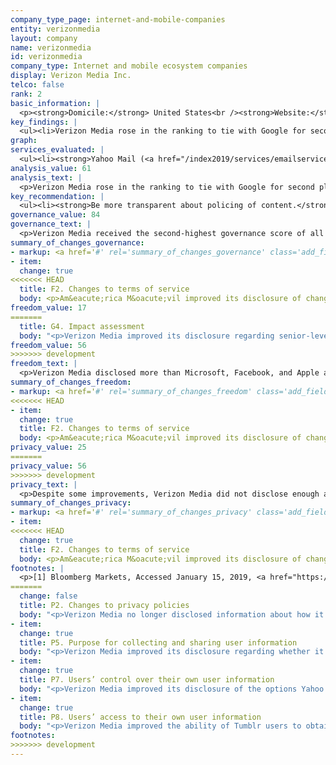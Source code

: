 ```yaml
---
company_type_page: internet-and-mobile-companies
entity: verizonmedia
layout: company
name: verizonmedia
id: verizonmedia
company_type: Internet and mobile ecosystem companies
display: Verizon Media Inc.
telco: false
rank: 2
basic_information: | 
  <p><strong>Domicile:</strong> United States<br /><strong>Website:</strong> <a href="http://www.verizonmedia.com">www.verizonmedia.com</a>&nbsp;</p>
key_findings: | 
  <ul><li>Verizon Media rose in the ranking to tie with Google for second place, and made a number of improvements to its disclosure.</li><li>Verizon Media disclosed less data than all other U.S. internet and mobile ecosystem companies about the government and private requests it received for user information.</li><li>Verizon Media was unclear about how it keeps user information secure, including how it handles data breaches.</li></ul>
graph: 
services_evaluated: | 
  <ul><li><strong>Yahoo Mail (<a href="/index2019/services/emailservice/">Email</a>)</strong></li><li><strong>Tumblr (<a href="/index2019/services/socialnetworkblog/">Social networking &amp; blog</a>)</strong></li></ul>
analysis_value: 61
analysis_text: | 
  <p>Verizon Media rose in the ranking to tie with Google for second place among the 12 internet and mobile ecosystem companies evaluated, falling slightly behind Microsoft. As a member of the Global Network Initiative (GNI), Verizon Media was among the top performers in the Governance category, disclosing strong human rights commitments and providing evidence of implementing those commitments. The company&rsquo;s overall score increased by three percentage points, mainly due to improved disclosures about its freedom of expression and privacy policies. Despite this progress, Verizon Media could still improve disclosure in key areas affecting users&rsquo; human rights. It should be more transparent about how content is policed on its platforms and about its security practices. Verizon Media disclosed less data than all other U.S. internet and mobile ecosystem companies about government and private requests it received for user information.<br /><br /></p><hr /><p><strong><br />Verizon Media Inc.</strong> (previously Oath, Inc.) is a subsidiary of Verizon Communications that provides a range of communication, sharing, and information and content services. Following the acquisition of Yahoo by Verizon Communications in June 2017, Verizon combined Yahoo and AOL branded services into a subsidiary called Oath. In January of 2019 Oath was renamed Verizon Media.</p><p><strong>Market cap:</strong> USD 238.7 billion <br /><strong>NasdaqGS:</strong> VZ</p>
key_recommendation: | 
  <ul><li><strong>Be more transparent about policing of content.</strong> Verizon Media should publish data on actions taken to restrict accounts and content that violate its rules.</li><li><strong>Communicate more clearly about security.</strong> Verizon Media should disclose how it responds to data breaches and be more forthcoming about how it keeps user information secure.</li><li><strong>Clarify grievance and remedy mechanisms.</strong> Verizon Media should clarify its grievance and remedy procedures for freedom of expression and privacy related concerns.</li></ul>
governance_value: 84
governance_text: | 
  <p>Verizon Media received the second-highest governance score of all internet and mobile ecosystem companies, behind Microsoft. The company disclosed a clear commitment to respect freedom of expression and privacy in the context of international human rights frameworks (G1), evidence of senior leadership oversight of human rights issues (G2), and employee training and a whistleblower program addressing freedom of expression and privacy (G3). As a GNI member, it engages with stakeholders, including civil society, on freedom of expression and privacy issues (G5). It improved disclosure of its human rights impact assessments by clarifying that the board and senior executives oversee the results of such assessments (G4). However, like most companies, it failed to disclose whether it assesses risks to freedom of expression and privacy associated with the use of automated decision-making and targeted advertising.</p>
summary_of_changes_governance:
- markup: <a href='#' rel='summary_of_changes_governance' class='add_fieldset dashicons-before dashicons-plus'><span>Add fieldset</span></a>
- item:
  change: true
<<<<<<< HEAD
  title: F2. Changes to terms of service
  body: <p>Am&eacute;rica M&oacute;vil improved its disclosure of changes to its terms of service by providing an archived version of the terms that apply to prepaid and postpaid mobile users.</p>
freedom_value: 17
=======
  title: G4. Impact assessment
  body: "<p>Verizon Media improved its disclosure regarding senior-level oversight of its due diligence processes.</p>"
freedom_value: 56
>>>>>>> development
freedom_text: | 
  <p>Verizon Media disclosed more than Microsoft, Facebook, and Apple about its policies affecting users&rsquo; freedom of expression, but still lacked transparency in key areas. It was less transparent about its process for enforcing its terms of service (F3) than all of its U.S. peers, other than Apple. Like most companies, it did not disclose any data about the volume or nature of actions it took to enforce its rules, such as removing content or restricting users&rsquo; accounts (F4). Its policies regarding whether or not users are notified of account and content restrictions lacked clarity (F8). Verizon Media published terms of service that were easy to find and understand (F1). Its commitment to directly notify users of changes to these terms was clear for Tumblr but not for Yahoo Mail (F2).</p><p>On a positive note, Verizon Media disclosed more than all of its peers about how it handles government and private requests to censor content or restrict accounts (F5-F7). While it provided less thorough disclosure of how it responds to requests filed through private processes than it did for government requests (F5), it provided more data about private requests (F7) than any other internet and mobile ecosystem company. It disclosed more data about government requests it received than any company aside from Google (F6).</p>
summary_of_changes_freedom:
- markup: <a href='#' rel='summary_of_changes_freedom' class='add_fieldset dashicons-before dashicons-plus'><span>Add fieldset</span></a>
<<<<<<< HEAD
- item:
  change: true
  title: F2. Changes to terms of service
  body: <p>Am&eacute;rica M&oacute;vil improved its disclosure of changes to its terms of service by providing an archived version of the terms that apply to prepaid and postpaid mobile users.</p>
privacy_value: 25
=======
privacy_value: 56
>>>>>>> development
privacy_text: | 
  <p>Despite some improvements, Verizon Media did not disclose enough about its policies affecting users&rsquo; privacy, disclosing less than Microsoft, Apple, and Google. It disclosed more about what user information it collects and shares (P3, P4), and for what purposes (P5) than it did about how long it retains user information (P6). Since the previous RDR Index, the company clarified its purposes for combining user information (P5) and provided Yahoo Mail users with some options to control the collection of their data (P7). However, it provided less information than its U.S. peers about its tracking of users across the internet (P9), failing to disclose whether it respects user signals to opt out of tracking.</p><p>In contrast to improvements around how it handles user information, Verizon Media fell behind its U.S. peers for transparency around how it responds to third-party requests for user information (P10-P12). It clearly explained how it responds to government requests, (P10), but disclosed less data than its peers about the government and private requests it received for user information (P11). Like other U.S. companies, Verizon Media did not divulge the exact number of requests received for user data under Foreign Intelligence Surveillance Act (FISA) requests or National Security Letters (NSLs), or the actions it took in response to these requests, since it is prohibited by law from doing so</p><p>It was also less transparent than Apple, Microsoft, Kakao, Yandex, and Google about its security policies (P13-P18). While it disclosed that it has a security team that conducts audits, it provided no information about monitoring and limiting employee access to user information (P13). It was among seven internet and mobile ecosystem companies to disclose nothing about its policies for handling data breaches (P15).</p>
summary_of_changes_privacy:
- markup: <a href='#' rel='summary_of_changes_privacy' class='add_fieldset dashicons-before dashicons-plus'><span>Add fieldset</span></a>
- item:
<<<<<<< HEAD
  change: true
  title: F2. Changes to terms of service
  body: <p>Am&eacute;rica M&oacute;vil improved its disclosure of changes to its terms of service by providing an archived version of the terms that apply to prepaid and postpaid mobile users.</p>
footnotes: | 
  <p>[1] Bloomberg Markets, Accessed January 15, 2019, <a href="https://www.bloomberg.com/quote/AAPL:US.">https://www.bloomberg.com/quote/AAPL:US. </a><br />[2] The research period for the 2019 Index ran from January 13, 2018 to February 8, 2019. Policies that came into effect after February 8, 2019 were not evaluated in this Index. <br />[3] For Apple&rsquo;s performance in the 2018 Index, see: <a href="https://rankingdigitalrights.org/index2018/companies/apple.">https://rankingdigitalrights.org/index2018/companies/apple. </a><br />[4] "USA FREEDOM Act of 2015," Pub. L. No. 114&ndash;23 (2015), https://www.congress.gov/bill/114th-congress/house-bill/2048.</p>
=======
  change: false
  title: P2. Changes to privacy policies
  body: "<p>Verizon Media no longer disclosed information about how it will directly notify Yahoo Mail users of changes to its privacy policies.</p>"
- item:
  change: true
  title: P5. Purpose for collecting and sharing user information
  body: "<p>Verizon Media improved its disclosure regarding whether it combines user information across company services and why. </p>"
- item:
  change: true
  title: P7. Users’ control over their own user information
  body: "<p>Verizon Media improved its disclosure of the options Yahoo Mail users have to control the collection of some types of their information.+P5. Purpose for collecting and sharing user information<br />Verizon Media improved its disclosure regarding whether it combines user information across company services and why. </p>"
- item:
  change: true
  title: P8. Users’ access to their own user information
  body: "<p>Verizon Media improved the ability of Tumblr users to obtain a copy of their own information, although it made it less clear for Yahoo Mail users which of their information was available to download.</p>"
footnotes: 
>>>>>>> development
---
```


